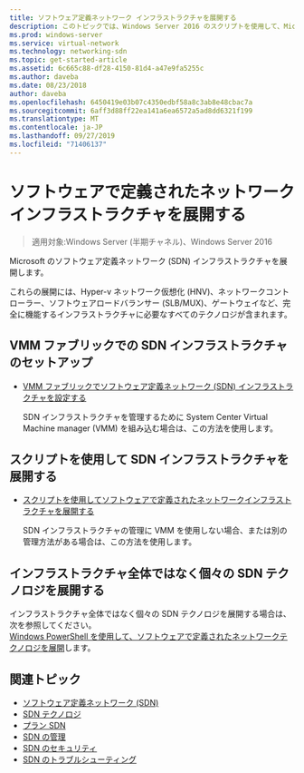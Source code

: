 ```yaml
---
title: ソフトウェア定義ネットワーク インフラストラクチャを展開する
description: このトピックでは、Windows Server 2016 のスクリプトを使用して、Microsoft ソフトウェア定義ネットワーク (SDN) インフラストラクチャを展開する方法に関するトピックへのリンクを示します。
ms.prod: windows-server
ms.service: virtual-network
ms.technology: networking-sdn
ms.topic: get-started-article
ms.assetid: 6c665c88-df28-4150-81d4-a47e9fa5255c
ms.author: daveba
ms.date: 08/23/2018
author: daveba
ms.openlocfilehash: 6450419e03b07c4350edbf58a8c3ab8e48cbac7a
ms.sourcegitcommit: 6aff3d88ff22ea141a6ea6572a5ad8dd6321f199
ms.translationtype: MT
ms.contentlocale: ja-JP
ms.lasthandoff: 09/27/2019
ms.locfileid: "71406137"
---
```

# <a name="deploy-a-software-defined-network-infrastructure"></a>ソフトウェアで定義されたネットワークインフラストラクチャを展開する

>適用対象:Windows Server (半期チャネル)、Windows Server 2016

Microsoft のソフトウェア定義ネットワーク (SDN) インフラストラクチャを展開します。   
  
これらの展開には、Hyper-v ネットワーク仮想化 (HNV)、ネットワークコントローラー、ソフトウェアロードバランサー (SLB/MUX)、ゲートウェイなど、完全に機能するインフラストラクチャに必要なすべてのテクノロジが含まれます。  
  
## <a name="set-up-sdn-infrastructure-in-the-vmm-fabric"></a>VMM ファブリックでの SDN インフラストラクチャのセットアップ



  
-   [VMM ファブリックでソフトウェア定義ネットワーク (SDN) インフラストラクチャを設定する](https://docs.microsoft.com/system-center/vmm/deploy-sdn)  
  
    SDN インフラストラクチャを管理するために System Center Virtual Machine manager (VMM) を組み込む場合は、この方法を使用します。  
 
## <a name="deploy-sdn-infrastructure-using-scripts"></a>スクリプトを使用して SDN インフラストラクチャを展開する
 
-   [スクリプトを使用してソフトウェアで定義されたネットワークインフラストラクチャを展開する](../../sdn/deploy/Deploy-a-Software-Defined-Network-infrastructure-using-scripts.md)  
  
    SDN インフラストラクチャの管理に VMM を使用しない場合、または別の管理方法がある場合は、この方法を使用します。  


## <a name="deploy-individual-sdn-technologies-instead-of-an-entire-infrastructure"></a>インフラストラクチャ全体ではなく個々の SDN テクノロジを展開する  
 インフラストラクチャ全体ではなく個々の SDN テクノロジを展開する場合は、次を参照してください。  
[Windows PowerShell を使用して、ソフトウェアで定義されたネットワークテクノロジを展開](Deploy-Software-Defined-Network-Technologies-using-Windows-PowerShell.md)します。    
  




  


## <a name="related-topics"></a>関連トピック
- [ソフトウェア定義ネットワーク (SDN)](../Software-Defined-Networking--SDN-.md)  
- [SDN テクノロジ](../technologies/Software-Defined-Networking-Technologies.md)  
- [プラン SDN](../plan/plan-a-software-defined-network-infrastructure.md)  
- [SDN の管理](../manage/manage-sdn.md)
- [SDN のセキュリティ](../security/sdn-security-top.md)
- [SDN のトラブルシューティング](../troubleshoot/Troubleshoot-Software-Defined-Networking.md)